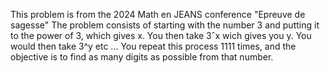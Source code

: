 This problem is from the 2024 Math en JEANS conference "Epreuve de sagesse"
The problem consists of starting with the number 3 and putting it to the power of 3, which gives x.
You then take 3ˆx wich gives you y. You would then take 3^y etc ... 
You repeat this process 1111 times, and the objective is to find as many digits as possible from that number.
